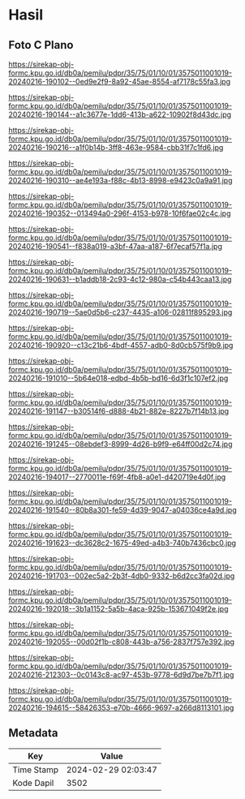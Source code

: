 # Hasil

## Foto C Plano

https://sirekap-obj-formc.kpu.go.id/db0a/pemilu/pdpr/35/75/01/10/01/3575011001019-20240216-190102--0ed9e2f9-8a92-45ae-8554-af7178c55fa3.jpg

https://sirekap-obj-formc.kpu.go.id/db0a/pemilu/pdpr/35/75/01/10/01/3575011001019-20240216-190144--a1c3677e-1dd6-413b-a622-10902f8d43dc.jpg

https://sirekap-obj-formc.kpu.go.id/db0a/pemilu/pdpr/35/75/01/10/01/3575011001019-20240216-190216--a1f0b14b-3ff8-463e-9584-cbb31f7c1fd6.jpg

https://sirekap-obj-formc.kpu.go.id/db0a/pemilu/pdpr/35/75/01/10/01/3575011001019-20240216-190310--ae4e193a-f88c-4b13-8998-e9423c0a9a91.jpg

https://sirekap-obj-formc.kpu.go.id/db0a/pemilu/pdpr/35/75/01/10/01/3575011001019-20240216-190352--013494a0-296f-4153-b978-10f6fae02c4c.jpg

https://sirekap-obj-formc.kpu.go.id/db0a/pemilu/pdpr/35/75/01/10/01/3575011001019-20240216-190541--f838a019-a3bf-47aa-a187-6f7ecaf57f1a.jpg

https://sirekap-obj-formc.kpu.go.id/db0a/pemilu/pdpr/35/75/01/10/01/3575011001019-20240216-190631--b1addb18-2c93-4c12-980a-c54b443caa13.jpg

https://sirekap-obj-formc.kpu.go.id/db0a/pemilu/pdpr/35/75/01/10/01/3575011001019-20240216-190719--5ae0d5b6-c237-4435-a106-02811f895293.jpg

https://sirekap-obj-formc.kpu.go.id/db0a/pemilu/pdpr/35/75/01/10/01/3575011001019-20240216-190920--c13c21b6-4bdf-4557-adb0-8d0cb575f9b9.jpg

https://sirekap-obj-formc.kpu.go.id/db0a/pemilu/pdpr/35/75/01/10/01/3575011001019-20240216-191010--5b64e018-edbd-4b5b-bd16-6d3f1c107ef2.jpg

https://sirekap-obj-formc.kpu.go.id/db0a/pemilu/pdpr/35/75/01/10/01/3575011001019-20240216-191147--b30514f6-d888-4b21-882e-8227b7f14b13.jpg

https://sirekap-obj-formc.kpu.go.id/db0a/pemilu/pdpr/35/75/01/10/01/3575011001019-20240216-191245--08ebdef3-8999-4d26-b9f9-e64ff00d2c74.jpg

https://sirekap-obj-formc.kpu.go.id/db0a/pemilu/pdpr/35/75/01/10/01/3575011001019-20240216-194017--2770011e-f69f-4fb8-a0e1-d420719e4d0f.jpg

https://sirekap-obj-formc.kpu.go.id/db0a/pemilu/pdpr/35/75/01/10/01/3575011001019-20240216-191540--80b8a301-fe59-4d39-9047-a04036ce4a9d.jpg

https://sirekap-obj-formc.kpu.go.id/db0a/pemilu/pdpr/35/75/01/10/01/3575011001019-20240216-191623--dc3628c2-1675-49ed-a4b3-740b7436cbc0.jpg

https://sirekap-obj-formc.kpu.go.id/db0a/pemilu/pdpr/35/75/01/10/01/3575011001019-20240216-191703--002ec5a2-2b3f-4db0-9332-b6d2cc3fa02d.jpg

https://sirekap-obj-formc.kpu.go.id/db0a/pemilu/pdpr/35/75/01/10/01/3575011001019-20240216-192018--3b1a1152-5a5b-4aca-925b-153671049f2e.jpg

https://sirekap-obj-formc.kpu.go.id/db0a/pemilu/pdpr/35/75/01/10/01/3575011001019-20240216-192055--00d02f1b-c808-443b-a756-2837f757e392.jpg

https://sirekap-obj-formc.kpu.go.id/db0a/pemilu/pdpr/35/75/01/10/01/3575011001019-20240216-212303--0c0143c8-ac97-453b-9778-6d9d7be7b7f1.jpg

https://sirekap-obj-formc.kpu.go.id/db0a/pemilu/pdpr/35/75/01/10/01/3575011001019-20240216-194615--58426353-e70b-4666-9697-a266d8113101.jpg


## Metadata

| Key        | Value               |
| ---------- | ------------------- |
| Time Stamp | 2024-02-29 02:03:47 |
| Kode Dapil | 3502                |



